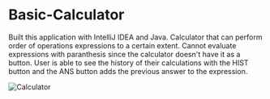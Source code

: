# Basic-Calculator
Built this application with IntelliJ IDEA and Java.
Calculator that can perform order of operations expressions to a certain extent. 
Cannot evaluate expressions with paranthesis since the calculator doesn't have it as a button. 
User is able to see the history of their calculations with the HIST button and the ANS button adds the previous answer to the expression.


![Calculator](https://user-images.githubusercontent.com/44517611/118531416-6f9cc380-b70b-11eb-83ff-9386e0c15a1d.PNG)
